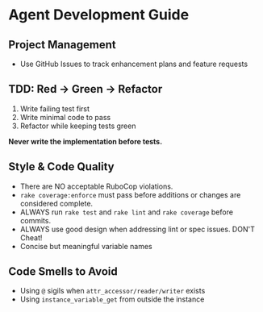 # Agent Development Guide

## Project Management
- Use GitHub Issues to track enhancement plans and feature requests

## TDD: Red → Green → Refactor
1. Write failing test first
2. Write minimal code to pass
3. Refactor while keeping tests green

**Never write the implementation before tests.**

## Style & Code Quality
- There are NO acceptable RuboCop violations.
- `rake coverage:enforce` must pass before additions or changes are considered complete.
- ALWAYS run `rake test` and `rake lint` and `rake coverage` before commits.
- ALWAYS use good design when addressing lint or spec issues.  DON'T Cheat!
- Concise but meaningful variable names

## Code Smells to Avoid
- Using `@` sigils when `attr_accessor/reader/writer` exists
- Using `instance_variable_get` from outside the instance
